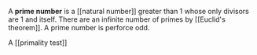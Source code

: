 A **prime number** is a [[natural number]] greater than 1 whose only divisors are 1 and itself. There are an infinite number of primes by [[Euclid's theorem]]. A prime number is perforce odd.


A [[primality test]] 